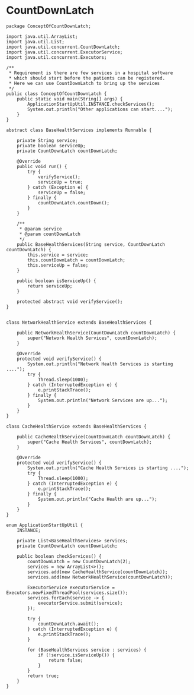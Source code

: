 # CountDownLatch

    
    package ConceptOfCountDownLatch;
    
    import java.util.ArrayList;
    import java.util.List;
    import java.util.concurrent.CountDownLatch;
    import java.util.concurrent.ExecutorService;
    import java.util.concurrent.Executors;
    
    /**
     * Requirement is there are few services in a hospital software
     * which should start before the patients can be registered.
     * Here we can use CountDownLatch to bring up the services
     */
    public class ConceptOfCountDownLatch {
        public static void main(String[] args) {
            ApplicationStartUpUtil.INSTANCE.checkServices();
            System.out.println("Other applications can start....");
        }
    }
    
    abstract class BaseHealthServices implements Runnable {
    
        private String service;
        private boolean serviceUp;
        private CountDownLatch countDownLatch;
    
        @Override
        public void run() {
            try {
                verifyService();
                serviceUp = true;
            } catch (Exception e) {
                serviceUp = false;
            } finally {
                countDownLatch.countDown();
            }
        }
    
        /**
         * @param service
         * @param countDownLatch
         */
        public BaseHealthServices(String service, CountDownLatch countDownLatch) {
            this.service = service;
            this.countDownLatch = countDownLatch;
            this.serviceUp = false;
        }
    
        public boolean isServiceUp() {
            return serviceUp;
        }
    
        protected abstract void verifyService();
    }
    
    
    class NetworkHealthService extends BaseHealthServices {
    
        public NetworkHealthService(CountDownLatch countDownLatch) {
            super("Network Health Services", countDownLatch);
        }
    
        @Override
        protected void verifyService() {
            System.out.println("Network Health Services is starting ....");
            try {
                Thread.sleep(1000);
            } catch (InterruptedException e) {
                e.printStackTrace();
            } finally {
                System.out.println("Network Services are up...");
            }
        }
    }
    
    class CacheHealthService extends BaseHealthServices {
    
        public CacheHealthService(CountDownLatch countDownLatch) {
            super("Cache Health Services", countDownLatch);
        }
    
        @Override
        protected void verifyService() {
            System.out.println("Cache Health Services is starting ....");
            try {
                Thread.sleep(1000);
            } catch (InterruptedException e) {
                e.printStackTrace();
            } finally {
                System.out.println("Cache Health are up...");
            }
        }
    }
    
    enum ApplicationStartUpUtil {
        INSTANCE;
    
        private List<BaseHealthServices> services;
        private CountDownLatch countDownLatch;
    
        public boolean checkServices() {
            countDownLatch = new CountDownLatch(2);
            services = new ArrayList<>();
            services.add(new CacheHealthService(countDownLatch));
            services.add(new NetworkHealthService(countDownLatch));
    
            ExecutorService executorService = Executors.newFixedThreadPool(services.size());
            services.forEach(service -> {
                executorService.submit(service);
            });
    
            try {
                countDownLatch.await();
            } catch (InterruptedException e) {
                e.printStackTrace();
            }
    
            for (BaseHealthServices service : services) {
                if (!service.isServiceUp()) {
                    return false;
                }
            }
            return true;
        }
    }
